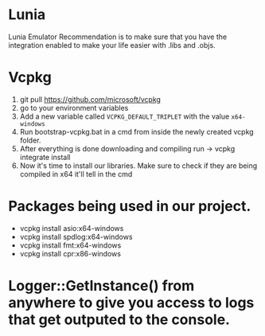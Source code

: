 # Lunia
Lunia Emulator
Recommendation is to make sure that you have the integration enabled to make your life easier with .libs and .objs.

# Vcpkg

1. git pull https://github.com/microsoft/vcpkg
2. go to your environment variables
3. Add a new variable called `VCPKG_DEFAULT_TRIPLET` with the value `x64-windows`
4. Run bootstrap-vcpkg.bat in a cmd from inside the newly created vcpkg folder.
5. After everything is done downloading and compiling run -> vcpkg integrate install
6. Now it's time to install our libraries. Make sure to check if they are being compiled in x64 it'll tell in the cmd

# Packages being used in our project.
- vcpkg install asio:x64-windows
- vcpkg install spdlog:x64-windows
- vcpkg install fmt:x64-windows 
- vcpkg install cpr:x86-windows


# Logger::GetInstance() from anywhere to give you access to logs that get outputed to the console.